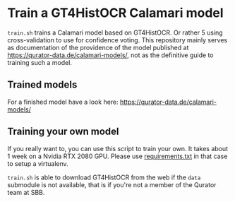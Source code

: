 Train a GT4HistOCR Calamari model
=================================

`train.sh` trains a Calamari model based on GT4HistOCR. Or rather 5 using
cross-validation to use for confidence voting. This repository mainly 
serves as documentation of the providence of the model published at 
https://qurator-data.de/calamari-models/, not as the definitive guide to
training such a model.

Trained models
--------------
For a finished model have a look here:
https://qurator-data.de/calamari-models/

Training your own model
-----------------------
If you really want to, you can use this script to train your own. It takes
about 1 week on a Nvidia RTX 2080 GPU. Please use [requirements.txt](requirements.txt)
in that case to setup a virtualenv.

`train.sh` is able to download GT4HistOCR from the web if the `data` submodule
is not available, that is if you're not a member of the Qurator team at SBB.
